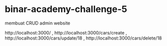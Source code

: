 # binar-academy-challenge-5

membuat CRUD admin website

http://localhost:3000/ ,
http://localhost:3000/cars/create ,
http://localhost:3000/cars/update/18 ,
http://localhost:3000/cars/delete/18
